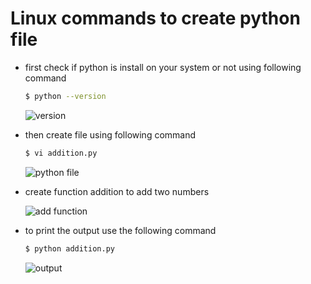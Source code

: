 # Linux commands to create python file

* first check if python is install on your system or not using following command
  
  ```sh
  $ python --version
  ```
  ![version](https://user-images.githubusercontent.com/64658306/80869159-566dd400-8cbc-11ea-9161-17fbb584bb05.PNG)

* then create file using following command 
  
  ```sh
  $ vi addition.py
  ```
  ![python file](https://user-images.githubusercontent.com/64658306/80869248-0e02e600-8cbd-11ea-9ae2-fdba67cc79d9.PNG)

* create function addition to add two numbers
  
  ![add function](https://user-images.githubusercontent.com/64658306/80869256-19eea800-8cbd-11ea-8eb1-73d210116c89.PNG)

* to print the output use the following command
  ```sh
  $ python addition.py
  ```
  ![output](https://user-images.githubusercontent.com/64658306/80869570-e745af00-8cbe-11ea-98a8-5bd4e16c515c.PNG)
  
  
